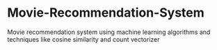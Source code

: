 # Movie-Recommendation-System
Movie recommendation system using machine learning algorithms and techniques like cosine similarity and count vectorizer
